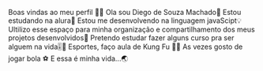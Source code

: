 Boas vindas ao meu perfil 💙💙
Ola sou Diego de Souza Machado🤖
Estou estudando na alura🎈
Estou me desenvolvendo na linguagem javaScipt💡
Ultilizo esse espaço para minha organização e compartilhamento dos meus projetos desenvolvidos🎉
Pretendo estudar fazer alguns curso pra ser alguem na vida🎚🌟
Esportes, faço aula de Kung Fu 🥋🥊
As vezes gosto de jogar bola ⚽
E essa é minha vida...🌏
